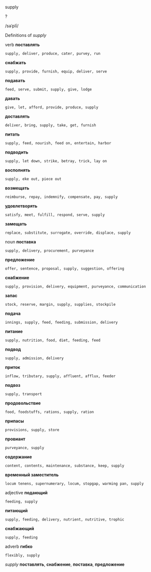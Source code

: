 supply

?

/səˈplī/

Definitions of _supply_

verb
**поставлять**

    supply, deliver, produce, cater, purvey, run
**снабжать**

    supply, provide, furnish, equip, deliver, serve
**подавать**

    feed, serve, submit, supply, give, lodge
**давать**

    give, let, afford, provide, produce, supply
**доставлять**

    deliver, bring, supply, take, get, furnish
**питать**

    supply, feed, nourish, feed on, entertain, harbor
**подводить**

    supply, let down, strike, betray, trick, lay on
**восполнять**

    supply, eke out, piece out
**возмещать**

    reimburse, repay, indemnify, compensate, pay, supply
**удовлетворять**

    satisfy, meet, fulfill, respond, serve, supply
**замещать**

    replace, substitute, surrogate, override, displace, supply

noun
**поставка**

    supply, delivery, procurement, purveyance
**предложение**

    offer, sentence, proposal, supply, suggestion, offering
**снабжение**

    supply, provision, delivery, equipment, purveyance, communication
**запас**

    stock, reserve, margin, supply, supplies, stockpile
**подача**

    innings, supply, feed, feeding, submission, delivery
**питание**

    supply, nutrition, food, diet, feeding, feed
**подвод**

    supply, admission, delivery
**приток**

    inflow, tributary, supply, affluent, afflux, feeder
**подвоз**

    supply, transport
**продовольствие**

    food, foodstuffs, rations, supply, ration
**припасы**

    provisions, supply, store
**провиант**

    purveyance, supply
**содержание**

    content, contents, maintenance, substance, keep, supply
**временный заместитель**

    locum tenens, supernumerary, locum, stopgap, warming pan, supply

adjective
**подающий**

    feeding, supply
**питающий**

    supply, feeding, delivery, nutrient, nutritive, trophic
**снабжающий**

    supply, feeding

adverb
**гибко**

    flexibly, supply

_supply_
**поставлять**, **снабжение**, **поставка**, **предложение**